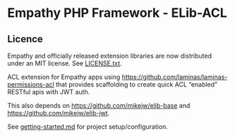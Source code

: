 

Empathy PHP Framework - ELib-ACL
===

Licence
---
Empathy and officially released extension libraries are now distributed under an
MIT license.  See [LICENSE.txt](./LICENSE.txt).

ACL extension for Empathy apps using https://github.com/laminas/laminas-permissions-acl
that provides scaffolding to create quick ACL “enabled” RESTful apis with JWT auth.

This also depends on https://github.com/mikejw/elib-base and https://github.com/mikejw/elib-jwt.

See [getting-started.md](./docs/getting-started.md) for project setup/configuration.



